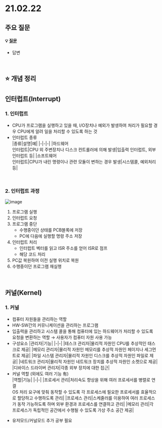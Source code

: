 # 21.02.22

## 주요 질문
#### 💡 [질문](#)
* 답변

<br/>

## ⭐ 개념 정리   
## 인터럽트(Interrupt)  
### 1. 인터럽트
* CPU가 프로그램을 실행하고 있을 때, I/O장치나 예외가 발생하여 처리가 필요할 경우 CPU에게 알려 일을 처리할 수 있도록 하는 것  
* 인터럽트 종류   
    |종류|설명|예|
    |-|-|-|
    |하드웨어 <br/> 인터럽트|CPU 외 주변장치나 디스크 컨트롤러에 의해 발생|입출력 인터럽트, 외부 인터럽트 등|
    |소프트웨어 <br/> 인터럽트|CPU가 내린 명령이나 관련 모듈이 변하는 경우 발생|시스템콜, 예외처리 등|

<br/>

### 2. 인터럽트 과정  
![image](https://user-images.githubusercontent.com/36289638/108700222-a2d71880-7549-11eb-8c87-7409551816fa.png)  

1. 프로그램 실행  
2. 인터럽트 요청  
3. 프로그램 중단
    * 수행중이던 상태를 PCB블록에 저장
    * PC에 다음에 실행할 명령 주소 저장
4. 인터럽트 처리
    * 인터럽트 벡터를 읽고 ISR 주소를 얻어 ISR로 점프
    * 해당 코드 처리
5. PC값 복원하여 이전 실행 위치로 복원
6. 수행중이던 프로그램 재실행

<br/>

## 커널(Kernel)  
### 1. 커널  
* 컴퓨터 자원들을 관리하는 역할
* HW-SW간의 커뮤니케이션을 관리하는 프로그램
* 입출력을 관리하고 시스템 콜을 통해 컴퓨터에 있는 하드웨어가 처리할 수 있도록 요청을 변환하는 역할 → 사용자가 컴퓨터 자원 사용 가능  
* 구성요소
    |관리자|기능|
    |-|-|
    |테스크 관리자|물리적 자원인 CPU를 추상적인 태스크로 제공|
    |메모리 관리자|물리적 자원인 메모리를 추상적 자원인 페이지나 세그먼트로 제공|
    |파일 시스템 관리자|물리적 자원인 디스크를 추상적 자원인 파일로 제공|
    |네트워크 관리자|물리적 자원인 네트워크 장치를 추상적 자원인 소켓으로 제공|
    |디바이스 드라이버 관리자|각종 외부 장치에 대한 접근|
* 커널 역할 (외에도 여러 기능 有)  
    |역할|기능|
    |-|-|
    |프로세서 관리|처리속도 향상을 위해 여러 프로세서를 병렬로 연결 <br/> OS 처리 요구에 맞춰 동작할 수 있도록 각 프로세스에 필요한 프로세서를 효율적으로 할당하고 수행하도록 관리|
    |프로세스 관리|스케줄러를 이용하여 여러 프로세스가 동작 가능하도록 하며 외부 환경과 프로세스를 연결하고 관리|
    |메모리 관리|각 프로세스가 독립적인 공간에서 수행될 수 있도록 가상 주소 공간 제공|
 

+ 유저모드/커널모드 추가 공부 필요